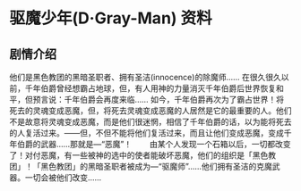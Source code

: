 # 驱魔少年(D·Gray-Man) 资料

## 剧情介绍

他们是黑色教团的黑暗圣职者、拥有圣洁(innocence)的除魔师……
在很久很久以前，千年伯爵曾经想霸占地球，但，有人用神的力量消灭千年伯爵后世界恢复和平，但预言说：千年伯爵会再度来临……
如今，千年伯爵再次为了霸占世界！将死去的灵魂变成恶魔，但，将死去灵魂变成恶魔的人居然是它的最重要的人。他们不是故意将灵魂变成恶魔，而是他们很迷惘，相信了千年伯爵的话，以为能将死去的人复活过来。——但，不但不能将他们复活过来，而且让他们变成恶魔，变成千年伯爵的武器……那就是—“恶魔”！　　
由某个人发现一个石箱以后，一切都改变了！对付恶魔，有一些被神的选中的使者能破坏恶魔，他们的组织是「黑色教团」！「黑色教团」的黑暗圣职者被成为—“驱魔师”……他们拥有圣洁的克魔武器。一切会被他们改变……

